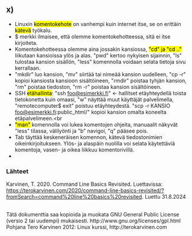 ## x)

- Linuxin <mark>komentokehote</mark> on vanhempi kuin internet itse, se on erittäin <mark>kätevä</mark> työkalu.<br>
- $ merkki ilmaisee, että olemme komentokehotteessa, sitä ei itse kirjoiteta.<br>
- Komentokehotteessa olemme aina jossakin kansiossa, <mark>"cd" ja "cd .."</mark> liikutaan kansioissa ylös ja alas. "pwd" kertoo nykyisen sijainnin, "ls" tulostaa kansion sisällön, "less" komennolla voidaan selata tietoja sivu kerrallaan.<br>
- "mkdir" luo kansion, "mv" siirtää tai nimeää kansion uudelleen, "cp -r" kopioi kansiosta kansioon sisältöineen, "rmdir" poistaa tyhjän kansion, "rm" poistaa tiedoston, "rm -r" poistaa kansion sisältöineen.<br>
- SSH <mark>etähallinta</mark>: "ssh foo@esimerkki.fi" <- hallitset etäyhteydellä toista tietokonetta kuin omaasi, "w" näyttää muut käyttäjät palvelimella, "remotecomputer$ exit" poistuu etäyhteydestä. "scp -r KANSIO foo@esimerkki.fi:public_html/" kopioi kansion omalta koneelta etäpalvelimeen.<br
-  <mark>"man"</mark> komennolla voi lukea komentojen ohjeita, manuaalit näkyvät "less" tilassa, välilyönti ja "b" navigoi, "q" pääsee pois.<br>
- Tab täyttää keskeneräisen komennon, kätevä tiedostonimien oikeinkirjoitukseen. Ylös- ja alaspäin nuolilla voi selata käytettäviä komentoja, vasen- ja oikea liikkuu komentorivillä.<br>
- 



















### Lähteet

Karvinen, T. 2020. Command Line Basics Revisited. Luettavissa: https://terokarvinen.com/2020/command-line-basics-revisited/?fromSearch=command%20line%20basics%20revisited. Luettu 31.8.2024<br>

<br>
Tätä dokumenttia saa kopioida ja muokata GNU General Public License (versio 2 tai uudempi) mukaisesti. http://www.gnu.org/licenses/gpl.html<br>
Pohjana Tero Karvinen 2012: Linux kurssi, http://terokarvinen.com
